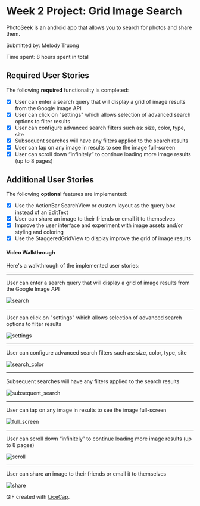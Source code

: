 # Week 2 Project: Grid Image Search

PhotoSeek is an android app that allows you to search for photos and share them.

Submitted by: Melody Truong

Time spent: 8 hours spent in total

## Required User Stories

The following **required** functionality is completed:

* [x] User can enter a search query that will display a grid of image results from the Google Image API
* [x] User can click on "settings" which allows selection of advanced search options to filter results
* [x] User can configure advanced search filters such as: size, color, type, site
* [x] Subsequent searches will have any filters applied to the search results
* [x] User can tap on any image in results to see the image full-screen
* [x] User can scroll down “infinitely” to continue loading more image results (up to 8 pages)

## Additional User Stories

The following **optional** features are implemented:

* [x] Use the ActionBar SearchView or custom layout as the query box instead of an EditText
* [x] User can share an image to their friends or email it to themselves
* [x] Improve the user interface and experiment with image assets and/or styling and coloring
* [x] Use the StaggeredGridView to display improve the grid of image results

#### Video Walkthrough

Here's a walkthrough of the implemented user stories:

- - -

User can enter a search query that will display a grid of image results from the Google Image API

![search](https://cloud.githubusercontent.com/assets/5839078/10901185/3795f81e-819f-11e5-8f65-52f8514eeb0a.gif)

- - -

User can click on "settings" which allows selection of advanced search options to filter results

![settings](https://cloud.githubusercontent.com/assets/5839078/10901198/7a88f04a-819f-11e5-9033-7f9d7ff84cb4.gif)

- - -

User can configure advanced search filters such as: size, color, type, site

![search_color](https://cloud.githubusercontent.com/assets/5839078/10901220/de9d289e-819f-11e5-8f1f-573e303e7cd5.gif)

- - -

Subsequent searches will have any filters applied to the search results

![subsequent_search](https://cloud.githubusercontent.com/assets/5839078/10901262/540ddc90-81a0-11e5-994d-f9140ea76f06.gif)

- - -

User can tap on any image in results to see the image full-screen

![full_screen](https://cloud.githubusercontent.com/assets/5839078/10901298/ad2828ee-81a0-11e5-85a5-ad6bbd06e1c0.gif)

- - -

User can scroll down “infinitely” to continue loading more image results (up to 8 pages)

![scroll](https://cloud.githubusercontent.com/assets/5839078/10901328/1c5bad26-81a1-11e5-8d8a-a8ec4798bba5.gif)

- - -

User can share an image to their friends or email it to themselves

![share](https://cloud.githubusercontent.com/assets/5839078/10901372/dfcd870c-81a1-11e5-8002-793e4928db62.gif)


GIF created with [LiceCap](http://www.cockos.com/licecap/).
